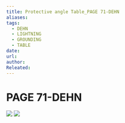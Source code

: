 ```yaml
---
title: Protective angle Table_PAGE 71-DEHN
aliases: 
tags:
  - DEHN
  - LIGHTNING
  - GROUNDING
  - TABLE
date: 
url: 
author: 
Releated:
---
```


# PAGE 71-DEHN
![](https://i.imgur.com/dgCqAS2.png)
![](https://i.imgur.com/owEKNlN.png)
